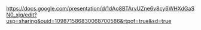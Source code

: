 https://docs.google.com/presentation/d/1dAo8BTArvUZne6v8cy6WHXdGaSN0_xjg/edit?usp=sharing&ouid=109871586830068700586&rtpof=true&sd=true
